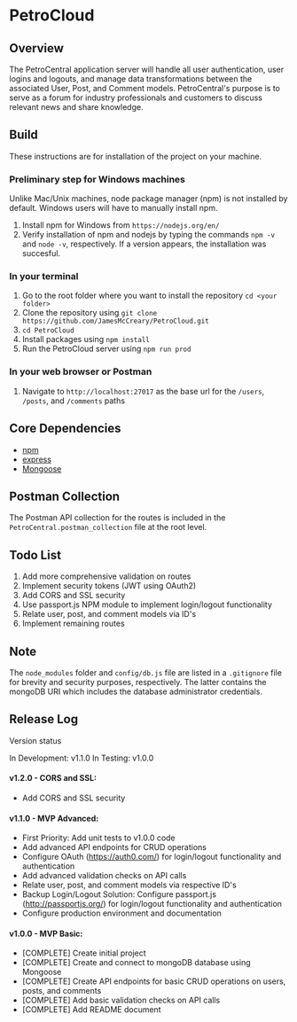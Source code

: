 # PetroCloud

## Overview

The PetroCentral application server will handle all user authentication, user logins and logouts, and manage data transformations between the associated User, Post, and Comment models. PetroCentral's purpose is to serve as a forum for industry professionals and customers to discuss relevant news and share knowledge.

## Build

These instructions are for installation of the project on your machine.

### Preliminary step for Windows machines
Unlike Mac/Unix machines, node package manager (npm) is not installed by default. Windows users will have to manually install npm.
1. Install npm for Windows from `https://nodejs.org/en/`
2. Verify installation of npm and nodejs by typing the commands `npm -v` and `node -v`, respectively. If a version appears, the installation was succesful.

### In your terminal

1. Go to the root folder where you want to install the repository `cd <your folder>`
2. Clone the repository using `git clone https://github.com/JamesMcCreary/PetroCloud.git`
3. `cd PetroCloud`
4. Install packages using `npm install`
5. Run the PetroCloud server using `npm run prod`

### In your web browser or Postman

1. Navigate to `http://localhost:27017` as the base url for the `/users`, `/posts`, and `/comments` paths

## Core Dependencies

* [npm](https://www.npmjs.com/)
* [express](https://expressjs.com/)
* [Mongoose](http://mongoosejs.com/)

## Postman Collection
The Postman API collection for the routes is included in the `PetroCentral.postman_collection` file at the root level.

## Todo List
1. Add more comprehensive validation on routes
2. Implement security tokens (JWT using OAuth2)
3. Add CORS and SSL security
4. Use passport.js NPM module to implement login/logout functionality
5. Relate user, post, and comment models via ID's
6. Implement remaining routes

## Note
The `node_modules` folder and `config/db.js` file are listed in a `.gitignore` file for brevity and security purposes, respectively. The latter contains the mongoDB URI which includes the database administrator credentials.


## Release Log

Version status

In Development: v1.1.0
In Testing: v1.0.0

#### v1.2.0 - CORS and SSL:

* Add CORS and SSL security

#### v1.1.0 - MVP Advanced:

* First Priority: Add unit tests to v1.0.0 code
* Add advanced API endpoints for CRUD operations
* Configure OAuth (https://auth0.com/) for login/logout functionality and authentication
* Add advanced validation checks on API calls
* Relate user, post, and comment models via respective ID's
* Backup Login/Logout Solution: Configure passport.js (http://passportjs.org/) for login/logout functionality and authentication
* Configure production environment and documentation

#### v1.0.0 - MVP Basic:

* [COMPLETE] Create initial project
* [COMPLETE] Create and connect to mongoDB database using Mongoose
* [COMPLETE] Create API endpoints for basic CRUD operations on users, posts, and comments
* [COMPLETE] Add basic validation checks on API calls
* [COMPLETE] Add README document
